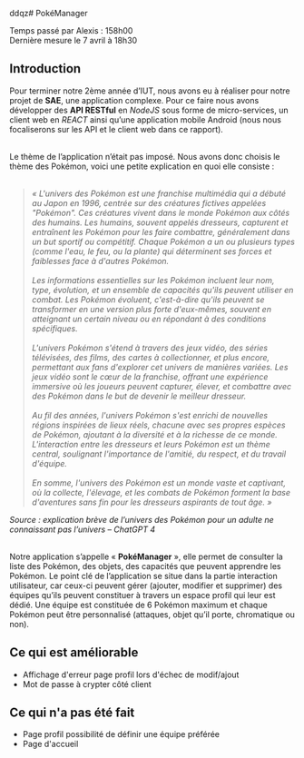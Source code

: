 ddqz# PokéManager

Temps passé par Alexis : 158h00
<br>
Dernière mesure le 7 avril à 18h30

## Introduction

Pour terminer notre 2ème année d’IUT, nous avons eu à réaliser pour notre projet de **SAE**, une
application complexe. Pour ce faire nous avons développer des **API RESTful** en *NodeJS* sous
forme de micro-services, un client web en *REACT* ainsi qu’une application mobile Android (nous
nous focaliserons sur les API et le client web dans ce rapport).<br><br>

Le thème de l’application n’était pas imposé. Nous avons donc choisis le thème des Pokémon, voici
une petite explication en quoi elle consiste : <br><br>

> *« L'univers des Pokémon est une franchise multimédia qui a débuté au Japon en 1996,
centrée sur des créatures fictives appelées "Pokémon". Ces créatures vivent dans le
monde Pokémon aux côtés des humains. Les humains, souvent appelés dresseurs,
capturent et entraînent les Pokémon pour les faire combattre, généralement dans un but
sportif ou compétitif. Chaque Pokémon a un ou plusieurs types (comme l'eau, le feu, ou
la plante) qui déterminent ses forces et faiblesses face à d'autres Pokémon.<br><br>
Les informations essentielles sur les Pokémon incluent leur nom, type, évolution, et un ensemble de
capacités qu'ils peuvent utiliser en combat. Les Pokémon évoluent, c'est-à-dire qu'ils peuvent se transformer
en une version plus forte d'eux-mêmes, souvent en atteignant un certain niveau ou en répondant à des
conditions spécifiques.<br><br>
L'univers Pokémon s'étend à travers des jeux vidéo, des séries télévisées, des films, des
cartes à collectionner, et plus encore, permettant aux fans d'explorer cet univers de
manières variées. Les jeux vidéo sont le cœur de la franchise, offrant une expérience
immersive où les joueurs peuvent capturer, élever, et combattre avec des Pokémon dans
le but de devenir le meilleur dresseur.<br><br>
Au fil des années, l'univers Pokémon s'est enrichi de nouvelles régions inspirées de lieux réels, chacune avec
ses propres espèces de Pokémon, ajoutant à la diversité et à la richesse de ce monde. L'interaction entre les
dresseurs et leurs Pokémon est un thème central, soulignant l'importance de l'amitié, du respect, et du
travail d'équipe.<br><br>
En somme, l'univers des Pokémon est un monde vaste et captivant, où la collecte, l'élevage, et les combats de
Pokémon forment la base d'aventures sans fin pour les dresseurs aspirants de tout âge. »*


*Source : explication brève de l’univers des Pokémon pour un adulte ne connaissant pas l’univers – ChatGPT 4*<br><br>


Notre application s’appelle « **PokéManager** », elle permet de consulter la liste des Pokémon, des
objets, des capacités que peuvent apprendre les Pokémon. Le point clé de l’application se situe dans
la partie interaction utilisateur, car ceux-ci peuvent gérer (ajouter, modifier et supprimer) des
équipes qu’ils peuvent constituer à travers un espace profil qui leur est dédié. Une équipe est
constituée de 6 Pokémon maximum et chaque Pokémon peut être personnalisé (attaques, objet qu’il
porte, chromatique ou non).<br>

## Ce qui est améliorable
- Affichage d'erreur page profil lors d'échec de modif/ajout
- Mot de passe à crypter côté client

## Ce qui n'a pas été fait
- Page profil possibilité de définir une équipe préférée
- Page d'accueil

